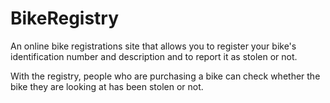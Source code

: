 BikeRegistry
============

An online bike registrations site that allows you to register your bike's identification number and description and to report it as stolen or not.

With the registry, people who are purchasing a bike can check whether the bike they are looking at has been stolen or not.
